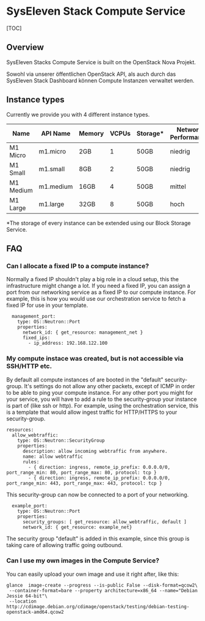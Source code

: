 # SysEleven Stack Compute Service

[TOC]

## Overview

SysEleven Stacks Compute Service is built on the OpenStack Nova Projekt.

Sowohl via unserer öffentlichen OpenStack API, als auch durch das SysEleven Stack Dashboard können Compute Instanzen verwaltet werden.

## Instance types

Currently we provide you with 4 different instance types.

Name      | API Name  | Memory | VCPUs | Storage* | Network Performance
----------|-----------|--------|-------|----------|--------------------
M1 Micro  | m1.micro  | 2GB    | 1     | 50GB     | niedrig
M1 Small  | m1.small  | 8GB    | 2     | 50GB     | niedrig
M1 Medium | m1.medium | 16GB   | 4     | 50GB     | mittel
M1 Large  | m1.large  | 32GB   | 8     | 50GB     | hoch

*The storage of every instance can be extended using our Block Storage Service.

## FAQ

### Can I allocate a fixed IP to a compute instance?

Normally a fixed IP shouldn't play a big role in a cloud setup, this the infrastructure might change a lot.
If you need a fixed IP, you can assign a port from our networking service as a fixed IP to our compute instance.
For example, this is how you would use our orchestration service to fetch a fixed IP for use in your template.

``` 
  management_port:
    type: OS::Neutron::Port
    properties:
      network_id: { get_resource: management_net }
      fixed_ips:
        - ip_address: 192.168.122.100
```

### My compute instace was created, but is not accessible via SSH/HTTP etc.

By default all compute instances of are booted in the "default" security-group. It's settings do not allow any other packets, except of ICMP in order to be able to ping your compute instance.
For any other port you might for your service, you will have to add a rule to the security-group your instance is part of (like ssh or http).
For example, using the orchestration service, this is a template that would allow ingest traffic for HTTP/HTTPS to your security-group.

```
resources:
  allow_webtraffic:
    type: OS::Neutron::SecurityGroup
    properties:
      description: allow incoming webtraffic from anywhere.
      name: allow webtraffic
      rules: 
        - { direction: ingress, remote_ip_prefix: 0.0.0.0/0, port_range_min: 80, port_range_max: 80, protocol: tcp }
        - { direction: ingress, remote_ip_prefix: 0.0.0.0/0, port_range_min: 443, port_range_max: 443, protocol: tcp }
```

This security-group can now be connected to a port of your networking.

```
  example_port:
    type: OS::Neutron::Port
    properties:
      security_groups: [ get_resource: allow_webtraffic, default ]
      network_id: { get_resource: example_net}
```
The security group "default" is added in this example, since this group is taking care of allowing traffic going outbound.

### Can I use my own images in the Compute Service?
You can easily upload your own image and use it right after, like this:

```
glance  image-create --progress --is-public False --disk-format=qcow2\
 --container-format=bare --property architecture=x86_64 --name="Debian Jessie 64-bit"\
 --location http://cdimage.debian.org/cdimage/openstack/testing/debian-testing-openstack-amd64.qcow2
```

